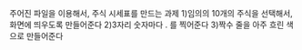 주어진 파일을 이용해서, 주식 시세표를 만드는 과제
1)임의의 10개의 주식을 선택해서, 화면에 띄우도록 만들어준다
2)3자리 숫자마다 . 를 찍어준다
3)짝수 줄을 아주 흐린 색으로 만들어준다
